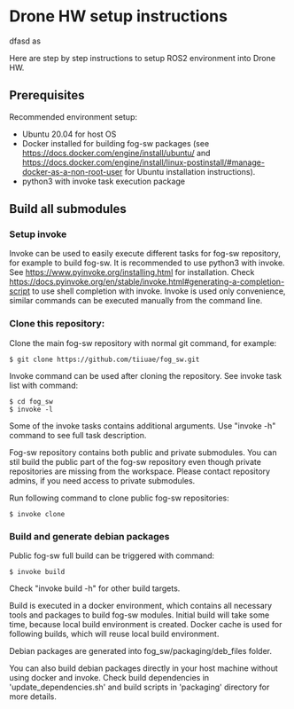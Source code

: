 # Drone HW setup instructions

dfasd
as

Here are step by step instructions to setup ROS2 environment into Drone HW.

## Prerequisites

Recommended environment setup:
- Ubuntu 20.04 for host OS
- Docker installed for building fog-sw packages (see https://docs.docker.com/engine/install/ubuntu/ and https://docs.docker.com/engine/install/linux-postinstall/#manage-docker-as-a-non-root-user for Ubuntu installation instructions).
- python3 with invoke task execution package

## Build all submodules

### Setup invoke

Invoke can be used to easily execute different tasks for fog-sw repository, for example to build fog-sw. It is recommended to use python3 with invoke. See https://www.pyinvoke.org/installing.html for installation. Check https://docs.pyinvoke.org/en/stable/invoke.html#generating-a-completion-script to use shell completion with invoke. Invoke is used only convenience, similar commands can be executed manually from the command line.

### Clone this repository:

Clone the main fog-sw repository with normal git command, for example:
```
$ git clone https://github.com/tiiuae/fog_sw.git
```

Invoke command can be used after cloning the repository. See invoke task list with command:
```
$ cd fog_sw
$ invoke -l
```

Some of the invoke tasks contains additional arguments. Use "invoke <task> -h" command to see full task description.

Fog-sw repository contains both public and private submodules. You can stil build the public part of the fog-sw repository even though private repositories are missing from the workspace. Please contact repository admins, if you need access to private submodules.

Run following command to clone public fog-sw repositories:
```
$ invoke clone
```

### Build and generate debian packages

Public fog-sw full build can be triggered with command:
```
$ invoke build
```

Check "invoke build -h" for other build targets.

Build is executed in a docker environment, which contains all necessary tools and packages to build fog-sw modules. Initial build will take some time, because local build environment is created. Docker cache is used for following builds, which will reuse local build environment.

Debian packages are generated into fog_sw/packaging/deb_files folder.

You can also build debian packages directly in your host machine without using docker and invoke. Check build dependencies in 'update_dependencies.sh' and build scripts in 'packaging' directory for more details.
